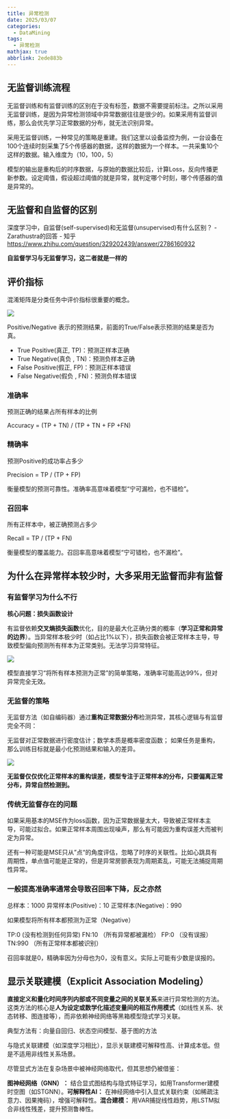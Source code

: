 ```yaml
---
title: 异常检测
date: 2025/03/07
categories:
  - DataMining
tags:
  - 异常检测
mathjax: true
abbrlink: 2ede883b
---
```




## 无监督训练流程

无监督训练和有监督训练的区别在于没有标签，数据不需要提前标注。之所以采用无监督训练，是因为异常检测领域中异常数据往往是很少的。如果采用有监督训练，那么会优先学习正常数据的分布，就无法识别异常。

采用无监督训练，一种常见的策略是重建。我们这里以设备监控为例，一台设备在100个连续时刻采集了5个传感器的数据，这样的数据为一个样本。一共采集10个这样的数据。输入维度为（10，100，5）

模型的输出是重构后的时序数据，与原始的数据比较后，计算Loss，反向传播更新参数。设定阈值，假设超过阈值的就是异常，就判定哪个时刻，哪个传感器的值是异常的。


## 无监督和自监督的区别

深度学习中，自监督(self-supervised)和无监督(unsupervised)有什么区别？ - Zarathustra的回答 - 知乎
https://www.zhihu.com/question/329202439/answer/2786160932

**自监督学习与无监督学习，这二者就是一样的**

## 评价指标

混淆矩阵是分类任务中评价指标很重要的概念。

![](https://cdn.jsdelivr.net/gh/gaofeng-lin/picture_bed/img1/v2-4e0f7a071cd42e3a19e5fc594e35443b_1440w.jpg)

Positive/Negative 表示的预测结果，前面的True/False表示预测的结果是否为真。

- True Positive(真正, TP)：预测正样本正确 
- True Negative(真负 , TN)：预测负样本正确
- False Positive(假正, FP)：预测正样本错误
- False Negative(假负 , FN)：预测负样本错误

### 准确率

预测正确的结果占所有样本的比例

Accuracy = (TP + TN) / (TP + TN + FP +FN)

### 精确率

预测Positive的成功率占多少

Precision = TP / (TP + FP)

衡量模型的预测可靠性。准确率高意味着模型“宁可漏检，也不错检”。

### 召回率

所有正样本中，被正确预测占多少

Recall = TP / (TP + FN)

衡量模型的覆盖能力。召回率高意味着模型“宁可错检，也不漏检”。


## 为什么在异常样本较少时，大多采用无监督而非有监督


### 有监督学习为什么不行

**核心问题：损失函数设计**

有监督依赖**交叉熵损失函数**优化，目的是最大化正确分类的概率（**学习正常和异常的边界**）。当异常样本极少时（如占比1%以下），损失函数会被正常样本主导，导致模型偏向预测所有样本为正常类别。无法学习异常特征。

![](https://cdn.jsdelivr.net/gh/gaofeng-lin/picture_bed/img1/Snipaste_2025-03-07_16-29-17.png)

模型直接学习“将所有样本预测为正常”的简单策略，准确率可能高达99%，但对异常完全无效。




### 无监督的策略


无监督方法（如自编码器）通过**重构正常数据分布**检测异常，其核心逻辑与有监督完全不同：

无监督对正常数据进行密度估计；数学本质是概率密度函数；
如果任务是重构，那么训练目标就是最小化预测结果和输入的差异。


![](https://cdn.jsdelivr.net/gh/gaofeng-lin/picture_bed/img1/Snipaste_2025-03-07_16-33-09.png)


**无监督仅仅优化正常样本的重构误差，模型专注于正常样本的分布，只要偏离正常分布，异常自然检测到。**

### 传统无监督存在的问题

如果采用基本的MSE作为loss函数，因为正常数据量太大，导致被正常样本主导，可能过拟合。如果正常样本周围出现噪声，那么有可能因为重构误差大而被判定为异常。

还有一种可能是MSE只从”点“的角度评估，忽略了时序的关联性。比如心跳具有周期性，单点值可能是正常的，但是异常房颤表现为周期紊乱，可能无法捕捉周期性异常。

### 一般提高准确率通常会导致召回率下降，反之亦然

总样本：1000
异常样本(Positive)：10
正常样本(Negative)：990

如果模型将所有样本都预测为正常（Negative）

TP:0 (没有检测到任何异常)
FN:10 （所有异常都被漏检）
FP:0  （没有误报）
TN:990  （所有正常样本都被识别）


召回率就是0，精确率因为分母也为0，没有意义。实际上可能有少数是误报的。




## 显示关联建模（Explicit Association Modeling）


**直接定义和量化时间序列内部或不同变量之间的关联关系**来进行异常检测的方法。这类方法的核心是**人为设定或数学化描述变量间的相互作用模式**​（如线性关系、状态转移、图连接等），而非依赖神经网络等黑箱模型隐式学习关联。

典型方法有：向量自回归、状态空间模型、基于图的方法

与隐式关联建模（如深度学习相比），显示关联建模可解释性高、计算成本低。但是不适用非线性关系场景。


尽管显式方法在复杂场景中被神经网络取代，但其思想仍被借鉴：

**​图神经网络（GNN）​：**
结合显式图结构与隐式特征学习，如用Transformer建模时空图（如STGNN）。
**​可解释性AI：**
在神经网络中引入显式关联约束（如稀疏注意力、因果掩码），增强可解释性。
**​混合建模：**
用VAR捕捉线性趋势，用LSTM拟合非线性残差，提升预测鲁棒性。
